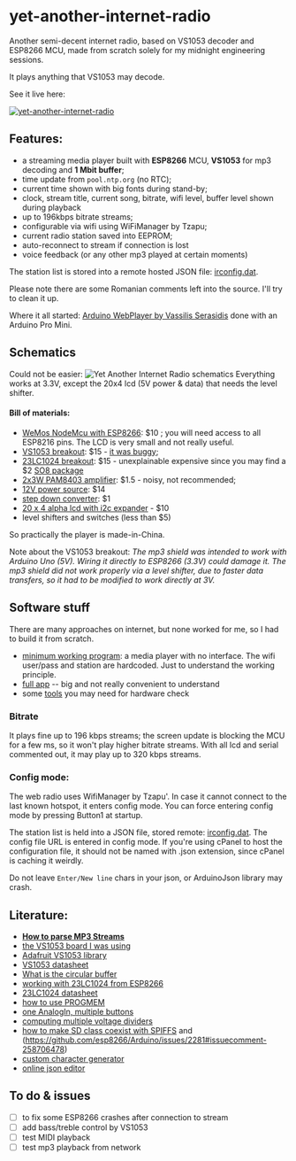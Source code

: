 # yet-another-internet-radio

Another semi-decent internet radio, based on VS1053 decoder and ESP8266 MCU, made from scratch solely for my midnight engineering sessions.

It plays anything that VS1053 may decode.

See it live here:

[![yet-another-internet-radio](http://img.youtube.com/vi/FiWzWgzm_9E/0.jpg)](http://www.youtube.com/watch?v=FiWzWgzm_9E "yet-another-internet-radio")

## Features:
* a streaming media player built with **ESP8266** MCU, **VS1053** for mp3 decoding and **1 Mbit buffer**;
* time update from `pool.ntp.org` (no RTC);
* current time shown with big fonts during stand-by;
* clock, stream title, current song, bitrate, wifi level, buffer level shown during playback
* up to 196kbps bitrate streams;
* configurable via wifi using WiFiManager by Tzapu;
* current radio station saved into EEPROM;
* auto-reconnect to stream if connection is lost
* voice feedback (or any other mp3 played at certain moments)

The station list is stored into a remote hosted JSON file: [irconfig.dat](/irconfig.dat).

Please note there are some Romanian comments left into the source. I'll try to clean it up.

Where it all started: [Arduino WebPlayer by Vassilis Serasidis](https://www.serasidis.gr/circuits/Arduino_WebRadio_player/Arduino_WebRadio_player.htm) done with an Arduino Pro Mini.

## Schematics
Could not be easier:
![Yet Another Internet Radio schematics](https://raw.githubusercontent.com/pisicaverde/yet-another-internet-radio/master/images/schema1.jpg)
Everything works at 3.3V, except the 20x4 lcd (5V power & data) that needs the level shifter.

#### Bill of materials:
- [WeMos NodeMcu with ESP8266](https://www.banggood.com/Wemos-Nodemcu-Wifi-For-Arduino-And-NodeMCU-ESP8266-0_96-Inch-OLED-Board-p-1154759.html): $10 ; you will need access to all ESP8216 pins. The LCD is very small and not really useful.
- [VS1053 breakout](https://www.dx.com/p/sd-card-mp3-music-shield-audio-expansion-board-white-171917): $15 - [it was buggy](https://blog.devmobile.co.nz/2014/04/27/netduino-and-freaduino-mp3-music-shield/);
- [23LC1024 breakout](https://www.mikroe.com/sram-click): $15 - unexplainable expensive since you may find a $2 [SO8 package](https://www.tme.eu/en/details/23lc1024-i_sn/serial-sram-memories-integrated-circ/microchip-technology/)
- [2x3W PAM8403 amplifier](https://www.banggood.com/PAM8403-2-Channel-USB-Power-Audio-Amplifier-Module-Board-3Wx2-Volume-Control-p-1068215.html?cur_warehouse=CN): $1.5 - noisy, not recommended;
- [12V power source](https://www.banggood.com/Mini-100W-Switching-Power-Supply-180-240V-To-12V-8_3A-For-LED-Strip-Light-p-985455.html): $14
- [step down converter](https://www.banggood.com/10Pcs-LM2596-DC-DC-Adjustable-Step-Down-Power-Supply-Module-p-963307.html): $1
- [20 x 4 alpha lcd with i2c expander](https://www.dx.com/p/arduino-iic-i2c-serial-3-2-lcd-2004-module-display-138611) - $10
- level shifters and switches (less than $5)

So practically the player is made-in-China.

Note about the VS1053 breakout: *The mp3 shield was intended to work with Arduino Uno (5V). Wiring it directly to ESP8266 (3.3V) could damage it. The mp3 shield did not work properly via a level shifter, due to faster data transfers, so it had to be modified to work directly at 3V.*

## Software stuff
There are many approaches on internet, but none worked for me, so I had to build it from scratch.
* [minimum working program](/src/minimum): a media player with no interface. The wifi user/pass and station are hardcoded. Just to understand the working principle.
* [full app](/src/current) -- big and not really convenient to understand
* some [tools](/src/tools) you may need for hardware check

### Bitrate
It plays fine up to 196 kbps streams; the screen update is blocking the MCU for a few ms, so it won't play higher bitrate streams. With all lcd and serial commented out, it may play up to 320 kbps streams.

### Config mode:
The web radio uses WifiManager by Tzapu'. In case it cannot connect to the last known hotspot, it enters config mode. You can force entering config mode by pressing Button1 at startup.

The station list is held into a JSON file, stored remote: [irconfig.dat](/irconfig.dat). The config file URL is entered in config mode. If you're using cPanel to host the configuration file, it should not be named with .json extension, since cPanel is caching it weirdly.

Do not leave `Enter/New line` chars in your json, or ArduinoJson library may crash.

## Literature:
- **[How to parse MP3 Streams](http://www.smackfu.com/stuff/programming/shoutcast.html)**
- [the VS1053 board I was using](http://www.elecfreaks.com/wiki/index.php?title=Freaduino_MP3_Music_Shield)
- [Adafruit VS1053 library](https://github.com/adafruit/Adafruit_VS1053_Library)
- [VS1053 datasheet](https://www.sparkfun.com/datasheets/Components/SMD/vs1053.pdf)
- [What is the circular buffer](https://en.m.wikipedia.org/wiki/Circular_buffer)
- [working with 23LC1024 from ESP8266](https://github.com/paulenuta/ESP_23LC1024)
- [23LC1024 datasheet](http://ww1.microchip.com/downloads/en/DeviceDoc/20005142C.pdf)
- [how to use PROGMEM](http://www.gammon.com.au/progmem)
- [one AnalogIn, multiple buttons](https://www.baldengineer.com/5-voltage-divider-circuits.html)
- [computing multiple voltage dividers](http://www.loosweb.de/calculator/en/muteiler.html)
- [how to make SD class coexist with SPIFFS](https://github.com/esp8266/Arduino/issues/1524#issuecomment-253969821) and (https://github.com/esp8266/Arduino/issues/2281#issuecomment-258706478)
- [custom character generator](https://omerk.github.io/lcdchargen/)
- [online json editor](https://jsoneditoronline.org/)


## To do & issues
- [ ] to fix some ESP8266 crashes after connection to stream
- [ ] add bass/treble control by VS1053
- [ ] test MIDI playback
- [ ] test mp3 playback from network
